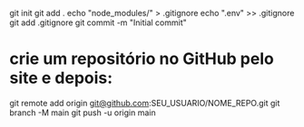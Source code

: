 git init
git add .
echo "node_modules/" > .gitignore
echo ".env" >> .gitignore
git add .gitignore
git commit -m "Initial commit"
# crie um repositório no GitHub pelo site e depois:
git remote add origin git@github.com:SEU_USUARIO/NOME_REPO.git
git branch -M main
git push -u origin main
